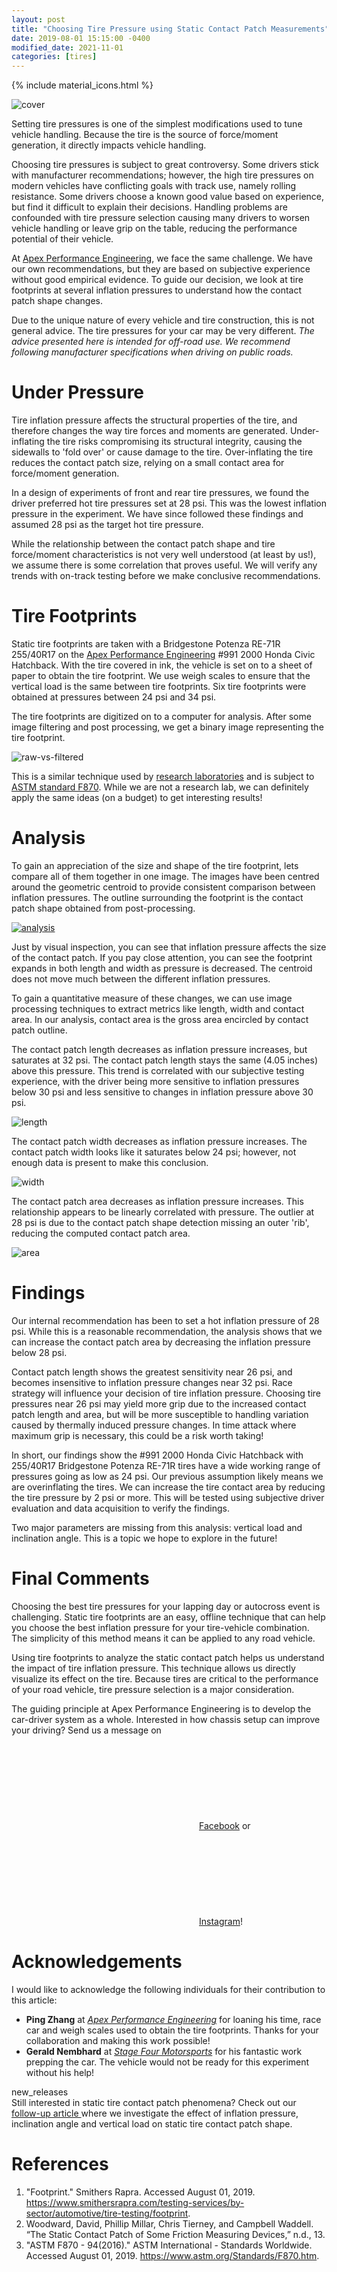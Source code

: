```yaml
---
layout: post
title: "Choosing Tire Pressure using Static Contact Patch Measurements"
date: 2019-08-01 15:15:00 -0400
modified_date: 2021-11-01
categories: [tires]
---
```


{% include material_icons.html %}

![cover](/assets/images/2019-08-01/991-honda-civic.jpg)

Setting tire pressures is one of the simplest modifications used to tune
vehicle handling. Because the tire is the source of force/moment generation, it
directly impacts vehicle handling.

Choosing tire pressures is subject to great controversy. Some drivers stick
with manufacturer recommendations; however, the high tire pressures on modern
vehicles have conflicting goals with track use, namely rolling resistance. Some
drivers choose a known good value based on experience, but find it difficult to
explain their decisions. Handling problems are confounded with tire pressure
selection causing many drivers to worsen vehicle handling or leave grip on the
table, reducing the performance potential of their vehicle.

At [Apex Performance Engineering][1], we face the same challenge. We have our
own recommendations, but they are based on subjective experience without good
empirical evidence. To guide our decision, we look at tire footprints at
several inflation pressures to understand how the contact patch shape changes.

Due to the unique nature of every vehicle and tire construction, this is not
general advice. The tire pressures for your car may be very different. _The
advice presented here is intended for off-road use. We recommend following
manufacturer specifications when driving on public roads._

# Under Pressure

Tire inflation pressure affects the structural properties of the tire, and
therefore changes the way tire forces and moments are generated.
Under-inflating the tire risks compromising its structural integrity, causing
the sidewalls to 'fold over' or cause damage to the tire. Over-inflating the
tire reduces the contact patch size, relying on a small contact area for
force/moment generation.

In a design of experiments of front and rear tire pressures, we found the
driver preferred hot tire pressures set at 28 psi. This was the lowest
inflation pressure in the experiment. We have since followed these findings and
assumed 28 psi as the target hot tire pressure.

While the relationship between the contact patch shape and tire force/moment
characteristics is not very well understood (at least by us!), we assume there
is some correlation that proves useful. We will verify any trends with on-track
testing before we make conclusive recommendations.

# Tire Footprints

Static tire footprints are taken with a Bridgestone Potenza RE-71R 255/40R17 on
the [Apex Performance Engineering][1] #991 2000 Honda Civic Hatchback. With the
tire covered in ink, the vehicle is set on to a sheet of paper to obtain the
tire footprint. We use weigh scales to ensure that the vertical load is the
same between tire footprints. Six tire footprints were obtained at pressures
between 24 psi and 34 psi.

The tire footprints are digitized on to a computer for analysis. After some
image filtering and post processing, we get a binary image representing the
tire footprint.

![raw-vs-filtered](/assets/images/2019-08-01/re71r-raw-vs-filtered.png)

This is a similar technique used by [research laboratories][3] and is subject
to [ASTM standard F870][4]. While we are not a research lab, we can definitely apply
the same ideas (on a budget) to get interesting results!

# Analysis

To gain an appreciation of the size and shape of the tire footprint, lets
compare all of them together in one image. The images have been centred around
the geometric centroid to provide consistent comparison between inflation
pressures. The outline surrounding the footprint is the contact patch shape
obtained from post-processing.

[![analysis](/assets/images/2019-08-01/re71r-analysis.png)](/assets/images/2019-08-01/re71r-analysis.png)

Just by visual inspection, you can see that inflation pressure affects the size
of the contact patch. If you pay close attention, you can see the footprint
expands in both length and width as pressure is decreased. The centroid does
not move much between the different inflation pressures.

To gain a quantitative measure of these changes, we can use image processing
techniques to extract metrics like length, width and contact area. In our
analysis, contact area is the gross area encircled by contact patch outline.

The contact patch length decreases as inflation pressure increases, but
saturates at 32 psi. The contact patch length stays the same (4.05 inches)
above this pressure. This trend is correlated with our subjective testing
experience, with the driver being more sensitive to inflation pressures below
30 psi and less sensitive to changes in inflation pressure above 30 psi.

![length](/assets/images/2019-08-01/re71r-length.png)

The contact patch width decreases as inflation pressure increases. The contact
patch width looks like it saturates below 24 psi; however, not enough data is
present to make this conclusion.

![width](/assets/images/2019-08-01/re71r-width.png)

The contact patch area decreases as inflation pressure increases. This
relationship appears to be linearly correlated with pressure. The outlier at 28
psi is due to the contact patch shape detection missing an outer 'rib',
reducing the computed contact patch area.

![area](/assets/images/2019-08-01/re71r-area.png)

# Findings

Our internal recommendation has been to set a hot inflation pressure of 28 psi.
While this is a reasonable recommendation, the analysis shows that we can
increase the contact patch area by decreasing the inflation pressure below 28
psi.

Contact patch length shows the greatest sensitivity near 26 psi, and becomes
insensitive to inflation pressure changes near 32 psi. Race strategy will
influence your decision of tire inflation pressure. Choosing tire pressures
near 26 psi may yield more grip due to the increased contact patch length and
area, but will be more susceptible to handling variation caused by thermally
induced pressure changes. In time attack where maximum grip is necessary, this
could be a risk worth taking!

In short, our findings show the #991 2000 Honda Civic Hatchback with 255/40R17
Bridgestone Potenza RE-71R tires have a wide working range of pressures going
as low as 24 psi. Our previous assumption likely means we are overinflating the
tires. We can increase the tire contact area by reducing the tire pressure by 2
psi or more. This will be tested using subjective driver evaluation and data
acquisition to verify the findings.

Two major parameters are missing from this analysis: vertical load and
inclination angle. This is a topic we hope to explore in the future!

# Final Comments

Choosing the best tire pressures for your lapping day or autocross event is
challenging. Static tire footprints are an easy, offline technique that can
help you choose the best inflation pressure for your tire-vehicle combination.
The simplicity of this method means it can be applied to any road vehicle.

Using tire footprints to analyze the static contact patch helps us understand
the impact of tire inflation pressure. This technique allows us directly
visualize its effect on the tire. Because tires are critical to the performance
of your road vehicle, tire pressure selection is a major consideration.

The guiding principle at Apex Performance Engineering is to develop the
car-driver system as a whole. Interested in how chassis setup can improve your
driving? Send us a message on
<a href="https://www.facebook.com/FormulaDeltaConsult"><svg class="svg-icon"><use xlink:href="/assets/minima-social-icons.svg#facebook"></use></svg><span class="username">Facebook</span></a>
or
<a href="https://www.instagram.com/formula.delta/"><svg class="svg-icon"><use xlink:href="/assets/minima-social-icons.svg#instagram"></use></svg><span class="username">Instagram</span></a>!

# Acknowledgements

I would like to acknowledge the following individuals for their contribution to this article:

- **Ping Zhang** at [_Apex Performance Engineering_][1] for loaning his time, race car and weigh scales used to obtain the tire footprints. Thanks for your collaboration and making this work possible!
- **Gerald Nembhard** at [_Stage Four Motorsports_][2] for his fantastic work prepping the car. The vehicle would not be ready for this experiment without his help!

<div class="info">
    <span class="material-icons" style="margin-right:0.25em">new_releases</span>
    <div>
        Still interested in static tire contact patch phenomena? Check out our
        <a href="/jekyll/update/2021/10/06/re71r-255-40-r17-tire-static-footprints.html">
            follow-up article
        </a>
        where we investigate the effect of inflation pressure, inclination
        angle and vertical load on static tire contact patch shape.
    </div>
</div>

# References

1. "Footprint." Smithers Rapra. Accessed August 01, 2019. https://www.smithersrapra.com/testing-services/by-sector/automotive/tire-testing/footprint.
2. Woodward, David, Phillip Millar, Chris Tierney, and Campbell Waddell. “The Static Contact Patch of Some Friction Measuring Devices,” n.d., 13.
3. "ASTM F870 - 94(2016)." ASTM International - Standards Worldwide. Accessed August 01, 2019. https://www.astm.org/Standards/F870.htm.

[1]: https://formuladelta.ca/
[2]: https://www.facebook.com/stagefourmotorsports/
[3]: https://www.smithersrapra.com/testing-services/by-sector/automotive/tire-testing/footprint
[4]: https://www.astm.org/Standards/F870.htm

